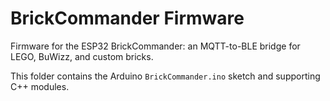 # BrickCommander Firmware

Firmware for the ESP32 BrickCommander: an MQTT-to-BLE bridge for LEGO, BuWizz, and custom bricks.

This folder contains the Arduino `BrickCommander.ino` sketch and supporting C++ modules.

